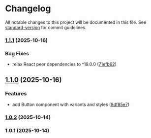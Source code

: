 # Changelog

All notable changes to this project will be documented in this file. See [standard-version](https://github.com/conventional-changelog/standard-version) for commit guidelines.

### [1.1.1](https://github.com/samuelemadrigali/ui-library/compare/v1.1.0...v1.1.1) (2025-10-16)


### Bug Fixes

* relax React peer dependencies to ^19.0.0 ([71efb62](https://github.com/samuelemadrigali/ui-library/commit/71efb625d221d5246d33fd20dd87d02ab3b6e4fc))

## [1.1.0](https://github.com/samuelemadrigali/ui-library/compare/v1.0.2...v1.1.0) (2025-10-16)


### Features

* add Button component with variants and styles ([9df85e7](https://github.com/samuelemadrigali/ui-library/commit/9df85e704ce7c02b27862b1b911ea380c20c956a))

### [1.0.2](https://github.com/samuelemadrigali/ui-library/compare/v1.0.1...v1.0.2) (2025-10-14)

### 1.0.1 (2025-10-14)
